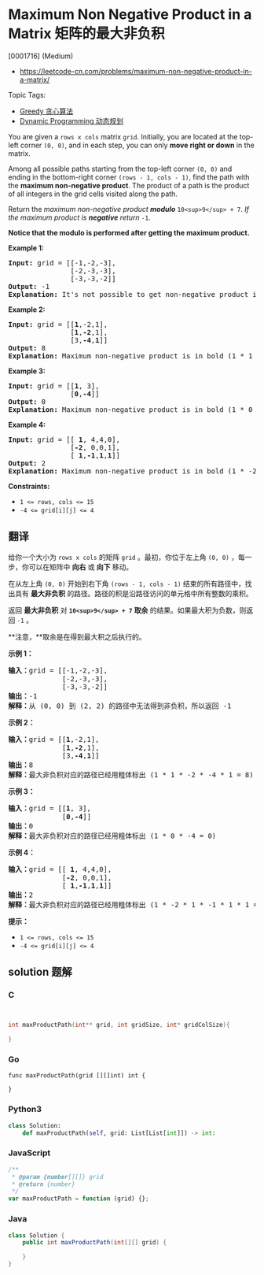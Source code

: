 # Maximum Non Negative Product in a Matrix 矩阵的最大非负积

[0001716] (Medium)

- https://leetcode-cn.com/problems/maximum-non-negative-product-in-a-matrix/

Topic Tags:

- [Greedy 贪心算法](https://leetcode-cn.com/tag/greedy/)
- [Dynamic Programming 动态规划](https://leetcode-cn.com/tag/dynamic-programming/)

You are given a `rows x cols` matrix `grid`. Initially, you are located at the top-left corner `(0, 0)`, and in each step, you can only **move right or down** in the matrix.

Among all possible paths starting from the top-left corner `(0, 0)` and ending in the bottom-right corner `(rows - 1, cols - 1)`, find the path with the **maximum non-negative product**. The product of a path is the product of all integers in the grid cells visited along the path.

Return the *maximum non-negative product **modulo*** `10<sup>9</sup> + 7`. *If the maximum product is **negative** return* `-1`.

**Notice that the modulo is performed after getting the maximum product.**

**Example 1:**

<pre><strong>Input:</strong> grid = [[-1,-2,-3],
&nbsp;              [-2,-3,-3],
&nbsp;              [-3,-3,-2]]
<strong>Output:</strong> -1
<strong>Explanation:</strong> It's not possible to get non-negative product in the path from (0, 0) to (2, 2), so return -1.
</pre>

**Example 2:**

<pre><strong>Input:</strong> grid = [[<strong>1</strong>,-2,1],
&nbsp;              [<strong>1</strong>,<strong>-2</strong>,1],
&nbsp;              [3,<strong>-4</strong>,<strong>1</strong>]]
<strong>Output:</strong> 8
<strong>Explanation:</strong> Maximum non-negative product is in bold (1 * 1 * -2 * -4 * 1 = 8).
</pre>

**Example 3:**

<pre><strong>Input:</strong> grid = [[<strong>1</strong>, 3],
&nbsp;              [<strong>0</strong>,<strong>-4</strong>]]
<strong>Output:</strong> 0
<strong>Explanation:</strong> Maximum non-negative product is in bold (1 * 0 * -4 = 0).
</pre>

**Example 4:**

<pre><strong>Input:</strong> grid = [[ <strong>1</strong>, 4,4,0],
&nbsp;              [<strong>-2</strong>, 0,0,1],
&nbsp;              [ <strong>1</strong>,<strong>-1</strong>,<strong>1</strong>,<strong>1</strong>]]
<strong>Output:</strong> 2
<strong>Explanation:</strong> Maximum non-negative product is in bold (1 * -2 * 1 * -1 * 1 * 1 = 2).
</pre>

**Constraints:**

- `1 <= rows, cols <= 15`
- `-4 <= grid[i][j] <= 4`

## 翻译

给你一个大小为 `rows x cols` 的矩阵 `grid` 。最初，你位于左上角 `(0, 0)` ，每一步，你可以在矩阵中 **向右** 或 **向下** 移动。

在从左上角 `(0, 0)` 开始到右下角 `(rows - 1, cols - 1)` 结束的所有路径中，找出具有 **最大非负积** 的路径。路径的积是沿路径访问的单元格中所有整数的乘积。

返回 **最大非负积** 对 **`10<sup>9</sup> + 7`** **取余** 的结果。如果最大积为负数，则返回 `-1` 。

**注意，**取余是在得到最大积之后执行的。

**示例 1：**

<pre><strong>输入：</strong>grid = [[-1,-2,-3],
&nbsp;            [-2,-3,-3],
&nbsp;            [-3,-3,-2]]
<strong>输出：</strong>-1
<strong>解释：</strong>从 (0, 0) 到 (2, 2) 的路径中无法得到非负积，所以返回 -1
</pre>

**示例 2：**

<pre><strong>输入：</strong>grid = [[<strong>1</strong>,-2,1],
&nbsp;            [<strong>1</strong>,<strong>-2</strong>,1],
&nbsp;            [3,<strong>-4</strong>,<strong>1</strong>]]
<strong>输出：</strong>8
<strong>解释：</strong>最大非负积对应的路径已经用粗体标出 (1 * 1 * -2 * -4 * 1 = 8)
</pre>

**示例 3：**

<pre><strong>输入：</strong>grid = [[<strong>1</strong>, 3],
&nbsp;            [<strong>0</strong>,<strong>-4</strong>]]
<strong>输出：</strong>0
<strong>解释：</strong>最大非负积对应的路径已经用粗体标出 (1 * 0 * -4 = 0)
</pre>

**示例 4：**

<pre><strong>输入：</strong>grid = [[ <strong>1</strong>, 4,4,0],
&nbsp;            [<strong>-2</strong>, 0,0,1],
&nbsp;            [ <strong>1</strong>,<strong>-1</strong>,<strong>1</strong>,<strong>1</strong>]]
<strong>输出：</strong>2
<strong>解释：</strong>最大非负积对应的路径已经用粗体标出 (1 * -2 * 1 * -1 * 1 * 1 = 2)
</pre>

**提示：**

- `1 <= rows, cols <= 15`
- `-4 <= grid[i][j] <= 4`

## solution 题解

### C

```c


int maxProductPath(int** grid, int gridSize, int* gridColSize){

}
```

### Go

```golang
func maxProductPath(grid [][]int) int {

}
```

### Python3

```python
class Solution:
    def maxProductPath(self, grid: List[List[int]]) -> int:
```

### JavaScript

```javascript
/**
 * @param {number[][]} grid
 * @return {number}
 */
var maxProductPath = function (grid) {};
```

### Java

```java
class Solution {
    public int maxProductPath(int[][] grid) {

    }
}
```
